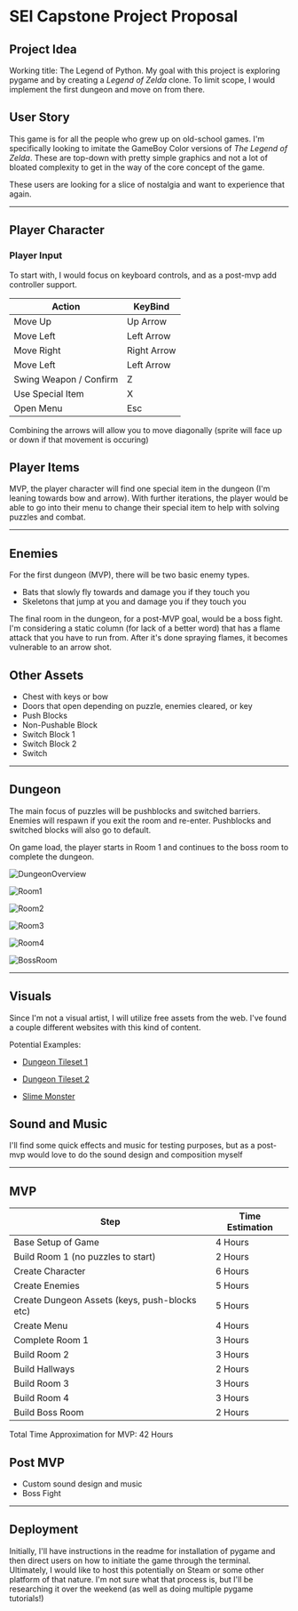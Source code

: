 # SEI Capstone Project Proposal

## Project Idea

Working title: The Legend of Python. My goal with this project is exploring pygame and by creating a _Legend of Zelda_ clone. To limit scope, I would implement the first dungeon and move on from there.

## User Story

This game is for all the people who grew up on old-school games. I'm specifically looking to imitate the GameBoy Color versions of _The Legend of Zelda_. These are top-down with pretty simple graphics and not a lot of bloated complexity to get in the way of the core concept of the game.

These users are looking for a slice of nostalgia and want to experience that again.

---

## Player Character

### Player Input

To start with, I would focus on keyboard controls, and as a post-mvp add controller support.

| Action                 | KeyBind     |
| ---------------------- | ----------- |
| Move Up                | Up Arrow    |
| Move Left              | Left Arrow  |
| Move Right             | Right Arrow |
| Move Left              | Left Arrow  |
| Swing Weapon / Confirm | Z           |
| Use Special Item       | X           |
| Open Menu              | Esc         |

Combining the arrows will allow you to move diagonally (sprite will face up or down if that movement is occuring)

## Player Items

MVP, the player character will find one special item in the dungeon (I'm leaning towards bow and arrow). With further iterations, the player would be able to go into their menu to change their special item to help with solving puzzles and combat.

---

## Enemies

For the first dungeon (MVP), there will be two basic enemy types.

- Bats that slowly fly towards and damage you if they touch you
- Skeletons that jump at you and damage you if they touch you

The final room in the dungeon, for a post-MVP goal, would be a boss fight. I'm considering a static column (for lack of a better word) that has a flame attack that you have to run from. After it's done spraying flames, it becomes vulnerable to an arrow shot.

## Other Assets

- Chest with keys or bow
- Doors that open depending on puzzle, enemies cleared, or key
- Push Blocks
- Non-Pushable Block
- Switch Block 1
- Switch Block 2
- Switch

---

## Dungeon

The main focus of puzzles will be pushblocks and switched barriers. Enemies will respawn if you exit the room and re-enter. Pushblocks and switched blocks will also go to default.

On game load, the player starts in Room 1 and continues to the boss room to complete the dungeon.

![DungeonOverview](./images/LoP-Dungeon-Overview.png)

![Room1](./images/LoP-Room1.png)

![Room2](./images/LoP-Room2.png)

![Room3](./images/LoP-Room3.png)

![Room4](./images/LoP-Room4.png)

![BossRoom](./images/LoP-Boss-Room.png)

---

## Visuals

Since I'm not a visual artist, I will utilize free assets from the web. I've found a couple different websites with this kind of content.

Potential Examples:

- [Dungeon Tileset 1](https://opengameart.org/content/dungeon-tileset)
- [Dungeon Tileset 2](https://opengameart.org/content/a-blocky-dungeon)

- [Slime Monster](https://opengameart.org/content/slime-monster-24x24)

## Sound and Music

I'll find some quick effects and music for testing purposes, but as a post-mvp would love to do the sound design and composition myself

---

## MVP

| Step                                          | Time Estimation |
| --------------------------------------------- | --------------- |
| Base Setup of Game                            | 4 Hours         |
| Build Room 1 (no puzzles to start)            | 2 Hours         |
| Create Character                              | 6 Hours         |
| Create Enemies                                | 5 Hours         |
| Create Dungeon Assets (keys, push-blocks etc) | 5 Hours         |
| Create Menu                                   | 4 Hours         |
| Complete Room 1                               | 3 Hours         |
| Build Room 2                                  | 3 Hours         |
| Build Hallways                                | 2 Hours         |
| Build Room 3                                  | 3 Hours         |
| Build Room 4                                  | 3 Hours         |
| Build Boss Room                               | 2 Hours         |

Total Time Approximation for MVP: 42 Hours

## Post MVP

- Custom sound design and music
- Boss Fight


---

## Deployment

Initially, I'll have instructions in the readme for installation of pygame and then direct users on how to initiate the game through the terminal. Ultimately, I would like to host this potentially on Steam or some other platform of that nature. I'm not sure what that process is, but I'll be researching it over the weekend (as well as doing multiple pygame tutorials!)